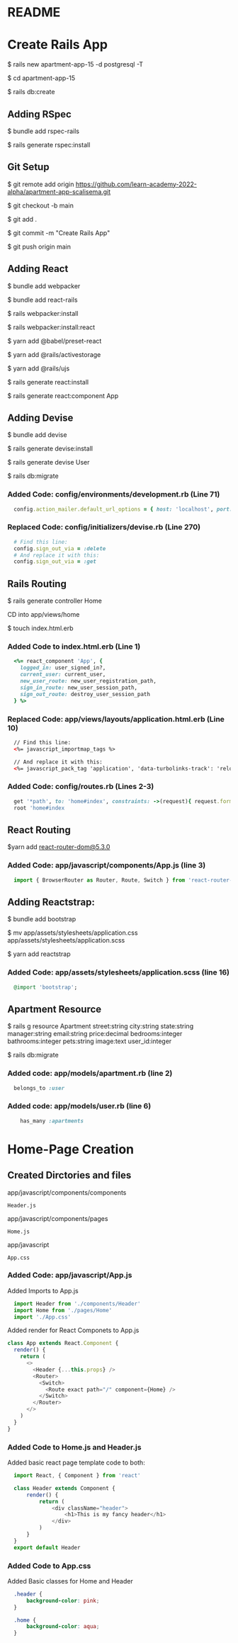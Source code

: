 # README

# Create Rails App

  $ rails new apartment-app-15 -d postgresql -T

  $ cd apartment-app-15

  $ rails db:create

## Adding RSpec

  $ bundle add rspec-rails
  
  $ rails generate rspec:install

## Git Setup

  $ git remote add origin https://github.com/learn-academy-2022-alpha/apartment-app-scalisema.git

  $ git checkout -b main

  $ git add .

  $ git commit -m "Create Rails App"

  $ git push origin main

## Adding React

  $ bundle add webpacker

  $ bundle add react-rails

  $ rails webpacker:install

  $ rails webpacker:install:react

  $ yarn add @babel/preset-react

  $ yarn add @rails/activestorage

  $ yarn add @rails/ujs

  $ rails generate react:install

  $ rails generate react:component App

## Adding Devise

  $ bundle add devise

  $ rails generate devise:install

  $ rails generate devise User

  $ rails db:migrate

### Added Code: config/environments/development.rb (Line 71)
```ruby
  config.action_mailer.default_url_options = { host: 'localhost', port: 3000 }
```

### Replaced Code: config/initializers/devise.rb (Line 270)
```ruby
  # Find this line:
  config.sign_out_via = :delete
  # And replace it with this:
  config.sign_out_via = :get
```

## Rails Routing

  $ rails generate controller Home

  CD into app/views/home

  $ touch index.html.erb

### Added Code to index.html.erb (Line 1)
```ruby
  <%= react_component 'App', {
    logged_in: user_signed_in?,
    current_user: current_user,
    new_user_route: new_user_registration_path,
    sign_in_route: new_user_session_path,
    sign_out_route: destroy_user_session_path
  } %>
```
### Replaced Code: app/views/layouts/application.html.erb (Line 10)
```html
  // Find this line:
  <%= javascript_importmap_tags %>

  // And replace it with this:
  <%= javascript_pack_tag 'application', 'data-turbolinks-track': 'reload' %>
```
### Added Code: config/routes.rb (Lines 2-3)
```ruby
  get '*path', to: 'home#index', constraints: ->(request){ request.format.html? }
  root 'home#index
```

## React Routing

  $yarn add react-router-dom@5.3.0

### Added Code: app/javascript/components/App.js (line 3)
```javascript
  import { BrowserRouter as Router, Route, Switch } from 'react-router-dom'
```
## Adding Reactstrap:

  $ bundle add bootstrap

  $ mv app/assets/stylesheets/application.css app/assets/stylesheets/application.scss

  $ yarn add reactstrap

### Added Code: app/assets/stylesheets/application.scss (line 16)
```ruby
  @import 'bootstrap';
```

## Apartment Resource

  $ rails g resource Apartment street:string city:string state:string manager:string email:string price:decimal bedrooms:integer bathrooms:integer pets:string image:text user_id:integer

  $ rails db:migrate

### Added code: app/models/apartment.rb (line 2)
```ruby
  belongs_to :user
```

### Added code: app/models/user.rb (line 6)
```ruby
    has_many :apartments
```

# Home-Page Creation

## Created Dirctories and files
  app/javascript/components/components

    Header.js

  app/javascript/components/pages

    Home.js
  
  app/javascript

    App.css

### Added Code: app/javascript/App.js
Added Imports to App.js

```Javascript
  import Header from './components/Header'
  import Home from './pages/Home'
  import './App.css'
```

Added render for React Componets to App.js

```Javascript
class App extends React.Component {
  render() {
    return (
      <>
        <Header {...this.props} />
        <Router>
          <Switch>
            <Route exact path="/" component={Home} />
          </Switch>
        </Router>
      </>
    )
  }
}
```

### Added Code to Home.js and Header.js
Added basic react page template code to both:
```Javascript
  import React, { Component } from 'react'

  class Header extends Component {
      render() {
          return (
              <div className="header">
                  <h1>This is my fancy header</h1>
              </div>
          )
      }
  }
  export default Header
```

### Added Code to App.css
Added Basic classes for Home and Header
```css
  .header {
      background-color: pink;
  }

  .home {
      background-color: aqua;
  }
```

